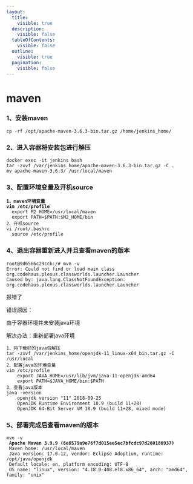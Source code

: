 ```yaml
---
layout:
  title:
    visible: true
  description:
    visible: false
  tableOfContents:
    visible: false
  outline:
    visible: true
  pagination:
    visible: false
---
```


# maven

### 1、安装maven

```
cp -rf /opt/apache-maven-3.6.3-bin.tar.gz /home/jenkins_home/
```

### 2、进入容器将安装包进行解压

```
docker exec -it jenkins bash
tar -zxvf /var/jenkins_home/apache-maven-3.6.3-bin.tar.gz -C .
mv apache-maven-3.6.3/ /usr/local/maven
```

### 3、配置环境变量及开机source

<pre><code><strong>1、maven环境变量
</strong><strong>vim /etc/profile
</strong>  export M2_HOME=/usr/local/maven
  export PATH=$PATH:$M2_HOME/bin
2、开机source
vi /root/.bashrc
  source /etc/profile
</code></pre>

### 4、退出容器重新进入并且查看maven的版本

```
root@9d6566c29ccb:/# mvn -v 
Error: Could not find or load main class org.codehaus.plexus.classworlds.launcher.Launcher                                  
Caused by: java.lang.ClassNotFoundException: org.codehaus.plexus.classworlds.launcher.Launcher 
```

报错了

错误原因：

由于容器环境并未安装java环境

解决办法：重新部署java环境

```
1、将下载好的java包解压
tar -zxvf /var/jenkins_home/openjdk-11_linux-x64_bin.tar.gz -C /usr/local
2、配置java的环境变量
vim /etc/profile
    export JAVA_HOME=/usr/lib/jvm/java-11-openjdk-amd64
    export PATH=$JAVA_HOME/bin:$PATH
3、查看java版本
java -version
    openjdk version "11" 2018-09-25
    OpenJDK Runtime Environment 18.9 (build 11+28)
    OpenJDK 64-Bit Server VM 18.9 (build 11+28, mixed mode)
```

### 5、部署完成后查看maven的版本

<pre><code>mvn -v
<strong> Apache Maven 3.9.9 (8e8579a9e76f7d015ee5ec7bfcdc97d260186937)
</strong> Maven home: /usr/local/maven
 Java version: 17.0.12, vendor: Eclipse Adoptium, runtime: /opt/java/openjdk
 Default locale: en, platform encoding: UTF-8
 OS name: "linux", version: "4.18.0-408.el8.x86_64", arch: "amd64", family: "unix"
</code></pre>
